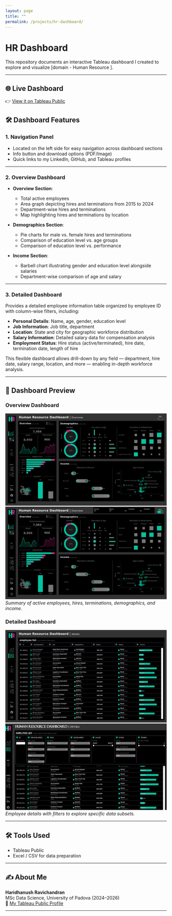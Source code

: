 ```yaml
---
layout: page
title: ""
permalink: /projects/hr-dashboard/
---
```

# HR Dashboard

This repository documents an interactive Tableau dashboard I created to explore and visualize [domain - Human Resource ].

---
## 🌐 Live Dashboard

👉 [View it on Tableau Public](https://public.tableau.com/app/profile/hari.ravi6514/viz/HRdashboards_17223540029680/HRSummary)

## 🛠️ Dashboard Features

### 1. Navigation Panel  
- Located on the left side for easy navigation across dashboard sections  
- Info button and download options (PDF/Image)  
- Quick links to my LinkedIn, GitHub, and Tableau profiles  

---

### 2. Overview Dashboard

- **Overview Section**:  
  - Total active employees  
  - Area graph depicting hires and terminations from 2015 to 2024  
  - Department-wise hires and terminations  
  - Map highlighting hires and terminations by location  

- **Demographics Section**:  
  - Pie charts for male vs. female hires and terminations  
  - Comparison of education level vs. age groups  
  - Comparison of education level vs. performance  

- **Income Section**:  
  - Barbell chart illustrating gender and education level alongside salaries  
  - Department-wise comparison of age and salary  

---

### 3. Detailed Dashboard

Provides a detailed employee information table organized by employee ID with column-wise filters, including:

- **Personal Details**: Name, age, gender, education level  
- **Job Information**: Job title, department  
- **Location**: State and city for geographic workforce distribution  
- **Salary Information**: Detailed salary data for compensation analysis  
- **Employment Status**: Hire status (active/terminated), hire date, termination date, length of hire  

This flexible dashboard allows drill-down by any field — department, hire date, salary range, location, and more — enabling in-depth workforce analysis.

---

## 📸 Dashboard Preview

### Overview Dashboard  
![Overview Dashboard](../assets/img/HR1.jpeg) ![](../assets/img/HR3.jpeg)  
*Summary of active employees, hires, terminations, demographics, and income.*

### Detailed Dashboard  
![Detailed Dashboard](../assets/img/HR2.jpeg) ![](../assets/img/HR4.jpeg)  
*Employee details with filters to explore specific data subsets.*


---
## 🛠 Tools Used
- Tableau Public
- Excel / CSV for data preparation

---

## ✍️ About Me  
**Haridhanush Ravichandran**  
MSc Data Science, University of Padova (2024–2026)  
🔗 [My Tableau Public Profile](https://public.tableau.com/app/profile/hari.ravi6514)

---
